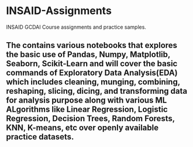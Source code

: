 # INSAID-Assignments
INSAID GCDAI Course assignments and practice samples.

## The contains various notebooks that explores the basic use of Pandas, Numpy, Matplotlib, Seaborn, Scikit-Learn and will cover the basic commands of Exploratory Data Analysis(EDA) which includes cleaning, munging, combining, reshaping, slicing, dicing, and transforming data for analysis purpose along with various ML ALgorithms like Linear Regression, Logistic Regression, Decision Trees, Random Forests, KNN, K-means, etc over openly available practice datasets. 
